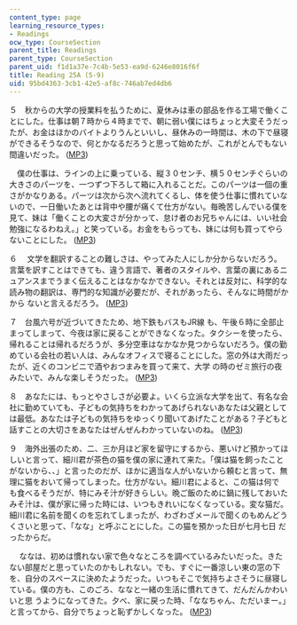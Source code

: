 ```yaml
---
content_type: page
learning_resource_types:
- Readings
ocw_type: CourseSection
parent_title: Readings
parent_type: CourseSection
parent_uid: f1d1a37e-7c4b-5e53-ea9d-6246e8016f6f
title: Reading 25A (5-9)
uid: 95bd4363-3cb1-42e5-af8c-746ab7ed4db6
---
```


５　秋からの大学の授業料を払うために、夏休みは車の部品を作る工場で働くことにした。仕事は朝７時から４時までで、朝に弱い僕にはちょっと大変そうだったが、お金はほかのバイトよりうんといいし、昼休みの一時間は、木の下で昼寝ができるそうなので、何とかなるだろうと思って始めたが、これがとんでもない 間違いだった。 ([MP3](/ans7870/21f/21f.505/f05/audio/Lesson25A-5.1.mp3))

　僕の仕事は、ラインの上に乗っている、縦３０センチ、横５０センチぐらいの大きさのパーツを、一つずつ下ろして箱に入れることだ。このパーツは一個の重さがかなりある。パーツは次から次へ流れてくるし、体を使う仕事に慣れていないので、一日働いたあとは背中や腰が痛くて仕方がない。毎晩苦しんでいる僕を 見て、妹は「働くことの大変さが分かって、怠け者のお兄ちゃんには、いい社会勉強になるわねえ。」と笑っている。お金をもらっても、妹には何も買ってやらないことにした。 ([MP3](/ans7870/21f/21f.505/f05/audio/Lesson25A-5.2.mp3))

６ 　文学を翻訳することの難しさは、やってみた人にしか分からないだろう。言葉を訳すことはできても、違う言語で、著者のスタイルや、言葉の裏にあるニュアンスまでうまく伝えることはなかなかできない。それとは反対に、科学的な読み物の翻訳は、専門的な知識が必要だが、それがあったら、そんなに時間がかから ないと言えるだろう。 ([MP3](/ans7870/21f/21f.505/f05/audio/Lesson25A-6.mp3))

７　台風六号が近づいてきたため、地下鉄もバスもJR線 も、午後６時に全部止まってしまって、今夜は家に戻ることができなくなった。タクシーを使ったら、帰れることは帰れるだろうが、多分空車はなかなか見つからないだろう。僕の勤めている会社の若い人は、みんなオフィスで寝ることにした。窓の外は大雨だったが、近くのコンビニで酒やおつまみを買って来て、大学 の時のゼミ旅行の夜みたいで、みんな楽しそうだった。 ([MP3](/ans7870/21f/21f.505/f05/audio/Lesson25A-7.mp3))

８　あなたには、もっとやさしさが必要よ。いくら立派な大学を出て、有名な会社に勤めていても、子どもの気持ちをわかってあげられないあなたは父親としては最低。あなたは子どもの気持ちをゆっくり聞いてあげたことがある？子どもと話すことの大切さをあなたはぜんぜんわかっていないのね。 ([MP3](/ans7870/21f/21f.505/f05/audio/Lesson25A-8.mp3))

９　海外出張のため、二、三か月ほど家を留守にするから、悪いけど預かってほしいと言って、細川君が茶色の猫を僕の家に連れて来た。「僕は猫を飼ったことがないから、、」と言ったのだが、ほかに適当な人がいないから頼むと言って、無理に猫をおいて帰ってしまった。仕方がない。細川君によると、この猫は何で も食べるそうだが、特にみそ汁が好きらしい。晩ご飯のために鍋に残しておいたみそ汁は、僕が家に帰った時には、いつもきれいになくなっている。変な猫だ。細川君に名前を聞くのを忘れてしまったが、わざわざメールで聞くのもめんどうくさいと思って、「なな」と呼ぶことにした。この猫を預かった日が七月七日 だったからだ。

　 ななは、初めは慣れない家で色々なところを調べているみたいだった。きたない部屋だと思っていたのかもしれない。でも、すぐに一番涼しい東の窓の下を、自分のスペースに決めたようだった。いつもそこで気持ちよさそうに昼寝している。僕の方も、このごろ、ななと一緒の生活に慣れてきて、だんだんかわいいと思 うようになってきた。夕べ、家に戻った時、「ななちゃん、ただいまー。」と言ってから、自分でちょっと恥ずかしくなった。 ([MP3](/ans7870/21f/21f.505/f05/audio/Lesson25A-9.mp3))